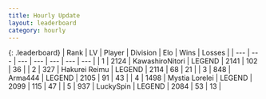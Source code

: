 ```yaml
---
title: Hourly Update
layout: leaderboard
category: hourly
---
```


{: .leaderboard}
| Rank | LV | Player | Division | Elo | Wins | Losses |
| --- | --- | --- | --- | --- | --- | --- |
| <span data-change="0">1</span> | 2124 | <span title="ID: 164871">KawashiroNitori</span> | LEGEND | <span data-change="0">2141</span> | <span data-change="0">102</span> | <span data-change="0">36</span> |
| <span data-change="0">2</span> | 327 | <span title="ID: 106555">Hakurei Reimu</span> | LEGEND | <span data-change="0">2114</span> | <span data-change="0">68</span> | <span data-change="0">21</span> |
| <span data-change="0">3</span> | 848 | <span title="ID: 1034">Arma444</span> | LEGEND | <span data-change="0">2105</span> | <span data-change="0">91</span> | <span data-change="0">43</span> |
| <span data-change="0">4</span> | 1498 | <span title="ID: 315148">Mystia Lorelei</span> | LEGEND | <span data-change="0">2099</span> | <span data-change="0">115</span> | <span data-change="0">47</span> |
| <span data-change="0">5</span> | 937 | <span title="ID: 498412">LuckySpin</span> | LEGEND | <span data-change="6">2084</span> | <span data-change="1">53</span> | <span data-change="0">13</span> |